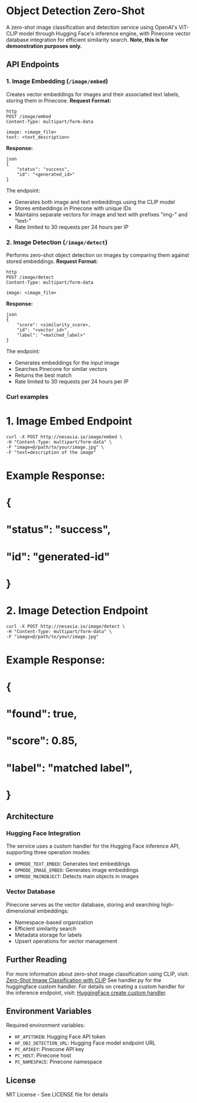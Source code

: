 # Object Detection Zero-Shot
A zero-shot image classification and detection service using OpenAI's ViT-CLIP model through Hugging Face's inference engine, with Pinecone vector database integration for efficient similarity search.
**Note, this is for demonstration purposes only.**

## API Endpoints
### 1. Image Embedding (`/image/embed`)
Creates vector embeddings for images and their associated text labels, storing them in Pinecone.
**Request Format:**
```
http
POST /image/embed
Content-Type: multipart/form-data

image: <image_file>
text: <text_description>
```

**Response:**
```
json
{
    "status": "success",
    "id": "<generated_id>"
}
```

The endpoint:
- Generates both image and text embeddings using the CLIP model
- Stores embeddings in Pinecone with unique IDs
- Maintains separate vectors for image and text with prefixes "img-" and "text-"
- Rate limited to 30 requests per 24 hours per IP

### 2. Image Detection (`/image/detect`)
Performs zero-shot object detection on images by comparing them against stored embeddings.
**Request Format:**
```
http
POST /image/detect
Content-Type: multipart/form-data

image: <image_file>

```

**Response:**
```
json
{
    "score": <similarity_score>,
    "id": "<vector_id>",
    "label": "<matched_label>"
}
```

The endpoint:
- Generates embeddings for the input image
- Searches Pinecone for similar vectors
- Returns the best match
- Rate limited to 30 requests per 24 hours per IP

### Curl examples
# 1. Image Embed Endpoint
```
curl -X POST http://nesasia.io/image/embed \
-H "Content-Type: multipart/form-data" \
-F "image=@/path/to/your/image.jpg" \
-F "text=description of the image"
```
# Example Response:
# {
#     "status": "success",
#     "id": "generated-id"
# }

# 2. Image Detection Endpoint
```
curl -X POST http://nesasia.io/image/detect \
-H "Content-Type: multipart/form-data" \
-F "image=@/path/to/your/image.jpg"
```
# Example Response:
# {
#     "found": true,
#     "score": 0.85,
#     "label": "matched label",
# }

## Architecture

### Hugging Face Integration

The service uses a custom handler for the Hugging Face inference API, supporting three operation modes:
- `OPMODE_TEXT_EMBED`: Generates text embeddings
- `OPMODE_IMAGE_EMBED`: Generates image embeddings
- `OPMODE_MAINOBJECT`: Detects main objects in images


### Vector Database

Pinecone serves as the vector database, storing and searching high-dimensional embeddings:
- Namespace-based organization
- Efficient similarity search
- Metadata storage for labels
- Upsert operations for vector management

## Further Reading
For more information about zero-shot image classification using CLIP, visit:
[Zero-Shot Image Classification with CLIP](https://www.pinecone.io/learn/series/image-search/zero-shot-image-classification-clip/)
See handler.py for the huggingface custom handler.
For details on creating a custom handler for the inference endpoint, visit:
[HuggingFace create custom handler](https://huggingface.co/docs/inference-endpoints/en/guides/custom_handler).

## Environment Variables
Required environment variables:
- `HF_APITOKEN`: Hugging Face API token
- `HF_OBJ_DETECTION_URL`: Hugging Face model endpoint URL
- `PC_APIKEY`: Pinecone API key
- `PC_HOST`: Pinecone host
- `PC_NAMESPACE`: Pinecone namespace


## License
MIT License - See LICENSE file for details